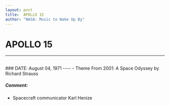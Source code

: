 ```yaml
---
layout: post
title:  APOLLO 15
author: "NASA: Music to Wake Up By"
---
```


# APOLLO 15
----
<br/>
### DATE: August 04, 1971
----
- Theme From 2001: A Space Odyssey by Richard Strauss

##### Comment:
* Spacecraft communicator Karl Henize
